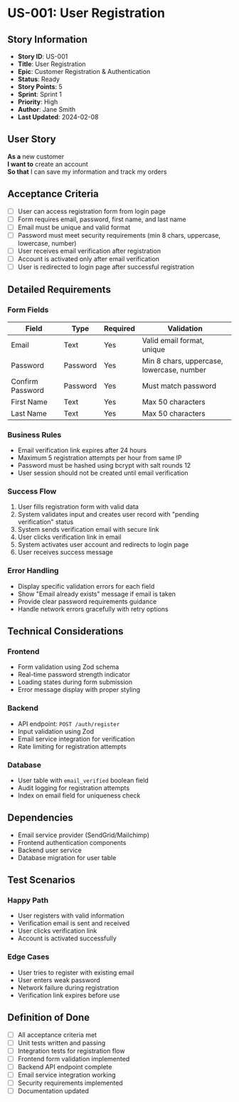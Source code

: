 # US-001: User Registration

## Story Information
- **Story ID**: US-001
- **Title**: User Registration
- **Epic**: Customer Registration & Authentication
- **Status**: Ready
- **Story Points**: 5
- **Sprint**: Sprint 1
- **Priority**: High
- **Author**: Jane Smith
- **Last Updated**: 2024-02-08

## User Story
**As a** new customer  
**I want to** create an account  
**So that** I can save my information and track my orders

## Acceptance Criteria
- [ ] User can access registration form from login page
- [ ] Form requires email, password, first name, and last name
- [ ] Email must be unique and valid format
- [ ] Password must meet security requirements (min 8 chars, uppercase, lowercase, number)
- [ ] User receives email verification after registration
- [ ] Account is activated only after email verification
- [ ] User is redirected to login page after successful registration

## Detailed Requirements

### Form Fields
| Field | Type | Required | Validation |
|-------|------|----------|------------|
| Email | Text | Yes | Valid email format, unique |
| Password | Password | Yes | Min 8 chars, uppercase, lowercase, number |
| Confirm Password | Password | Yes | Must match password |
| First Name | Text | Yes | Max 50 characters |
| Last Name | Text | Yes | Max 50 characters |

### Business Rules
- Email verification link expires after 24 hours
- Maximum 5 registration attempts per hour from same IP
- Password must be hashed using bcrypt with salt rounds 12
- User session should not be created until email verification

### Success Flow
1. User fills registration form with valid data
2. System validates input and creates user record with "pending verification" status
3. System sends verification email with secure link
4. User clicks verification link in email
5. System activates user account and redirects to login page
6. User receives success message

### Error Handling
- Display specific validation errors for each field
- Show "Email already exists" message if email is taken
- Provide clear password requirements guidance
- Handle network errors gracefully with retry options

## Technical Considerations

### Frontend
- Form validation using Zod schema
- Real-time password strength indicator
- Loading states during form submission
- Error message display with proper styling

### Backend
- API endpoint: `POST /auth/register`
- Input validation using Zod
- Email service integration for verification
- Rate limiting for registration attempts

### Database
- User table with `email_verified` boolean field
- Audit logging for registration attempts
- Index on email field for uniqueness check

## Dependencies
- Email service provider (SendGrid/Mailchimp)
- Frontend authentication components
- Backend user service
- Database migration for user table

## Test Scenarios

### Happy Path
- User registers with valid information
- Verification email is sent and received
- User clicks verification link
- Account is activated successfully

### Edge Cases
- User tries to register with existing email
- User enters weak password
- Network failure during registration
- Verification link expires before use

## Definition of Done
- [ ] All acceptance criteria met
- [ ] Unit tests written and passing
- [ ] Integration tests for registration flow
- [ ] Frontend form validation implemented
- [ ] Backend API endpoint complete
- [ ] Email service integration working
- [ ] Security requirements implemented
- [ ] Documentation updated
